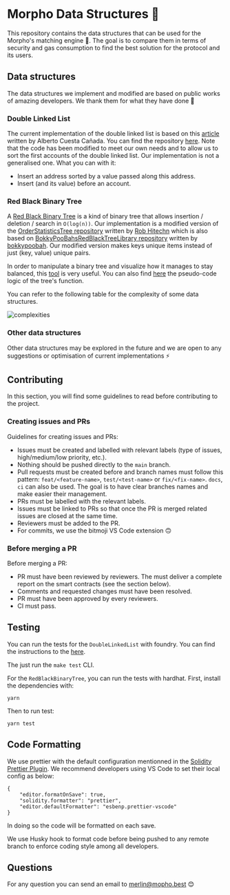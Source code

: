 # Morpho Data Structures 🦋

This repository contains the data structures that can be used for the Morpho's matching engine 🦋.
The goal is to compare them in terms of security and gas consumption to find the best solution for the protocol and its users.

## Data structures

The data structures we implement and modified are based on public works of amazing developers. We thank them for what they have done 🙏

### Double Linked List

The current implementation of the double linked list is based on this [article](https://hackernoon.com/a-linked-list-implementation-for-ethereum-deep-dive-oy9432pa) written by Alberto Cuesta Cañada. You can find the repository [here](https://github.com/HQ20/contracts/tree/master/contracts/lists). Note that the code has been modified to meet our own needs and to allow us to sort the first accounts of the double linked list. Our implementation is not a generalised one.
What you can with it:

- Insert an address sorted by a value passed along this address.
- Insert (and its value) before an account.

### Red Black Binary Tree

A [Red Black Binary Tree](https://en.wikipedia.org/wiki/Red%E2%80%93black_tree) is a kind of binary tree that allows insertion / deletion / search in `O(log(n))`.
Our implementation is a modified version of the [OrderStatisticsTree repository](https://github.com/rob-Hitchens/OrderStatisticsTree) written by [Rob Hitechn](https://github.com/rob-Hitchens) which is also based on [BokkyPooBahsRedBlackTreeLibrary repository](https://github.com/bokkypoobah/BokkyPooBahsRedBlackTreeLibrary) written by [bokkypoobah](https://github.com/bokkypoobah).
Our modified version makes keys unique items instead of just (key, value) unique pairs.

In order to manipulate a binary tree and visualize how it manages to stay balanced, this [tool](https://www.cs.usfca.edu/~galles/visualization/RedBlack.html) is very useful. You can also find [here](http://ion.uwinnipeg.ca/~ychen2/advancedAD/Red-black%20Tree.pdf) the pseudo-code logic of the tree's function.

You can refer to the following table for the complexity of some data structures.

![complexities](https://devopedia.org/images/article/17/7752.1513922040.jpg)

### Other data structures

Other data structures may be explored in the future and we are open to any suggestions or optimisation of current implementations ⚡️

## Contributing

In this section, you will find some guidelines to read before contributing to the project.

### Creating issues and PRs

Guidelines for creating issues and PRs:

- Issues must be created and labelled with relevant labels (type of issues, high/medium/low priority, etc.).
- Nothing should be pushed directly to the `main` branch.
- Pull requests must be created before and branch names must follow this pattern: `feat/<feature-name>`, `test/<test-name>` or `fix/<fix-name>`. `docs`, `ci` can also be used. The goal is to have clear branches names and make easier their management.
- PRs must be labelled with the relevant labels.
- Issues must be linked to PRs so that once the PR is merged related issues are closed at the same time.
- Reviewers must be added to the PR.
- For commits, we use the bitmoji VS Code extension 🙃

### Before merging a PR

Before merging a PR:

- PR must have been reviewed by reviewers. The must deliver a complete report on the smart contracts (see the section below).
- Comments and requested changes must have been resolved.
- PR must have been approved by every reviewers.
- CI must pass.

## Testing

You can run the tests for the `DoubleLinkedList` with foundry. You can find the instructions to the [here](https://onbjerg.github.io/foundry-book/getting-started/installation.html).

The just run the `make test` CLI.

For the `RedBlackBinaryTree`, you can run the tests with hardhat. First, install the dependencies with:

```
yarn
```

Then to run test:

```
yarn test
```

## Code Formatting

We use prettier with the default configuration mentionned in the [Solidity Prettier Plugin](https://github.com/prettier-solidity/prettier-plugin-solidity).
We recommend developers using VS Code to set their local config as below:

```
{
	"editor.formatOnSave": true,
	"solidity.formatter": "prettier",
	"editor.defaultFormatter": "esbenp.prettier-vscode"
}
```

In doing so the code will be formatted on each save.

We use Husky hook to format code before being pushed to any remote branch to enforce coding style among all developers.

## Questions

For any question you can send an email to [merlin@mopho.best](mailto:merlin@morpho.best) 😊

